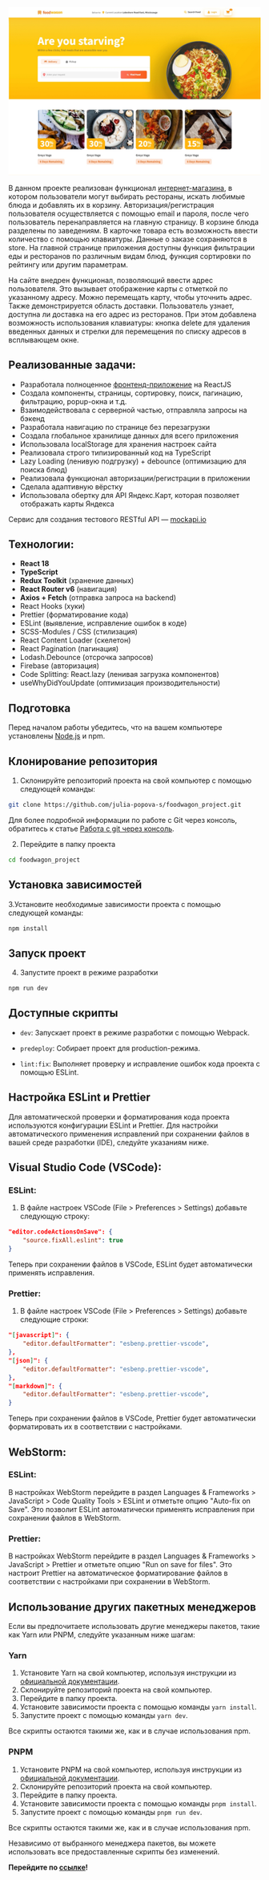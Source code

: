![Preview](/public/preview.jpg)

В данном проекте реализован функционал [интернет-магазина](https://julia-popova-s.github.io/foodwagon-online-shop/), в котором пользователи могут выбирать рестораны, искать любимые блюда и добавлять их в корзину. Авторизация/регистрация пользователя осуществляется с помощью email и пароля, после чего пользователь перенаправляется на главную страницу. В корзине блюда разделены по заведениям. В карточке товара есть возможность ввести количество с помощью клавиатуры. Данные о заказе сохраняются в store. На главной странице приложения доступны функция фильтрации еды и ресторанов по различным видам блюд, функция сортировки по рейтингу или другим параметрам.

На сайте внедрен функционал, позволяющий ввести адрес пользователя. Это вызывает отображение карты с отметкой по указанному адресу. Можно перемещать карту, чтобы уточнить адрес. Также демонстрируется область доставки. Пользователь узнает, доступна ли доставка на его адрес из ресторанов. При этом добавлена возможность использования клавиатуры: кнопка delete для удаления введенных данных и стрелки для перемещения по списку адресов в всплывающем окне.

## Реализованные задачи:

- Разработала полноценное [фронтенд-приложение](https://github.com/julia-popova-s/foodwagon-online-shop) на ReactJS
- Создала компоненты, страницы, сортировку, поиск, пагинацию, фильтрацию, popup-окна и т.д.
- Взаимодействовала с серверной частью, отправляла запросы на бэкенд
- Разработала навигацию по странице без перезагрузки
- Создала глобальное хранилище данных для всего приложения
- Использовала localStorage для хранения настроек сайта
- Реализовала строго типизированный код на TypeScript
- Lazy Loading (ленивую подгрузку) + debounce (оптимизацию для поиска блюд)
- Реализовала функционал авторизации/регистрации в приложении
- Сделала адаптивную вёрстку
- Использовала обертку для API Яндекс.Карт, которая позволяет отображать карты Яндекса

Сервис для создания тестового RESTful API — [mockapi.io](https://mockapi.io/)

## Технологии:

- **React 18**
- **TypeScript**
- **Redux Toolkit** (хранение данных)
- **React Router v6** (навигация)
- **Axios + Fetch** (отправка запроса на backend)
- React Hooks (хуки)
- Prettier (форматирование кода)
- ESLint (выявление, исправление ошибок в коде)
- SCSS-Modules / CSS (стилизация)
- React Content Loader (скелетон)
- React Pagination (пагинация)
- Lodash.Debounce (отсрочка запросов)
- Firebase (авторизация)
- Code Splitting: React.lazy (ленивая загрузка компонентов)
- useWhyDidYouUpdate (оптимизация производительности)

## Подготовка

Перед началом работы убедитесь, что на вашем компьютере установлены [Node.js](https://nodejs.org/en/) и npm.

## Клонирование репозитория

1. Склонируйте репозиторий проекта на свой компьютер с помощью следующей команды:

```bash
git clone https://github.com/julia-popova-s/foodwagon_project.git
```

Для более подробной информации по работе с Git через консоль, обратитесь к статье [Работа с git через консоль](https://htmlacademy.ru/blog/git/git-console).

2. Перейдите в папку проекта

```bash
cd foodwagon_project
```

## Установка зависимостей

3.Установите необходимые зависимости проекта с помощью следующей команды:

```bash
npm install
```

## Запуск проект

4.  Запустите проект в режиме разработки

```bash
npm run dev
```

## Доступные скрипты

- `dev`: Запускает проект в режиме разработки с помощью Webpack.

- `predeploy`: Собирает проект для production-режима.

- `lint:fix`: Выполняет проверку и исправление ошибок кода проекта с помощью ESLint.

## Настройка ESLint и Prettier

Для автоматической проверки и форматирования кода проекта используются конфигурации ESLint и Prettier. Для настройки автоматического применения исправлений при сохранении файлов в вашей среде разработки (IDE), следуйте указаниям ниже.

## Visual Studio Code (VSCode):

### ESLint:

1. В файле настроек VSCode (File > Preferences > Settings) добавьте следующую строку:

```json
"editor.codeActionsOnSave": {
    "source.fixAll.eslint": true
}
```

Теперь при сохранении файлов в VSCode, ESLint будет автоматически применять исправления.

### Prettier:

1. В файле настроек VSCode (File > Preferences > Settings) добавьте следующие строки:

```json
"[javascript]": {
    "editor.defaultFormatter": "esbenp.prettier-vscode",
},
"[json]": {
    "editor.defaultFormatter": "esbenp.prettier-vscode",
},
"[markdown]": {
    "editor.defaultFormatter": "esbenp.prettier-vscode",
}
```

Теперь при сохранении файлов в VSCode, Prettier будет автоматически форматировать их в соответствии с настройками.

## WebStorm:

### ESLint:

В настройках WebStorm перейдите в раздел Languages & Frameworks > JavaScript > Code Quality Tools > ESLint и отметьте опцию "Auto-fix on Save". Это позволит ESLint автоматически применять исправления при сохранении файлов в WebStorm.

### Prettier:

В настройках WebStorm перейдите в раздел Languages & Frameworks > JavaScript > Prettier и отметьте опцию "Run on save for files".
Это настроит Prettier на автоматическое форматирование файлов в соответствии с настройками при сохранении в WebStorm.

## Использование других пакетных менеджеров

Если вы предпочитаете использовать другие менеджеры пакетов, такие как Yarn или PNPM, следуйте указанным ниже шагам:

### Yarn

1. Установите Yarn на свой компьютер, используя инструкции из [официальной документации](https://yarnpkg.com/getting-started/install).
2. Склонируйте репозиторий проекта на свой компьютер.
3. Перейдите в папку проекта.
4. Установите зависимости проекта с помощью команды `yarn install`.
5. Запустите проект с помощью команды `yarn dev`.

Все скрипты остаются такими же, как и в случае использования npm.

### PNPM

1. Установите PNPM на свой компьютер, используя инструкции из [официальной документации](https://pnpm.io/installation).
2. Склонируйте репозиторий проекта на свой компьютер.
3. Перейдите в папку проекта.
4. Установите зависимости проекта с помощью команды `pnpm install`.
5. Запустите проект с помощью команды `pnpm run dev`.

Все скрипты остаются такими же, как и в случае использования npm.

Независимо от выбранного менеджера пакетов, вы можете использовать все предоставленные скрипты без изменений.

**Перейдите по [ссылке](https://julia-popova-s.github.io/foodwagon-online-shop/)!**

